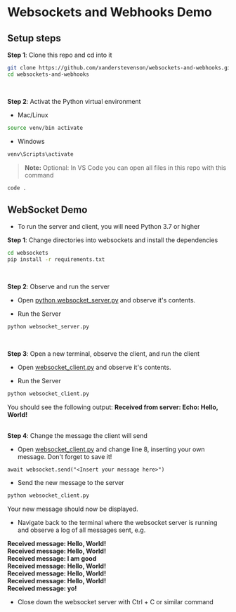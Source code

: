 # Websockets and Webhooks Demo

## Setup steps

**Step 1**: Clone this repo and cd into it

```bash
git clone https://github.com/xanderstevenson/websockets-and-webhooks.git
cd websockets-and-webhooks
```
<br>

**Step 2**: Activat the Python virtual environment

- Mac/Linux
```bash
source venv/bin activate
```
- Windows
```bash
venv\Scripts\activate
```

> **Note:** Optional: In VS Code you can open all files in this repo with this command
```bash
code .
```


## WebSocket Demo


* To run the server and client, you will need Python 3.7 or higher

**Step 1**: Change directories into websockets and install the dependencies

```bash
cd websockets
pip install -r requirements.txt
```
<br>

**Step 2**: Observe and run the server

- Open [python websocket_server.py](https://github.com/xanderstevenson/websockets-and-webhooks/blob/main/websockets/websocket_server.py) and observe it's contents. 

- Run the Server

```bash
python websocket_server.py
```
<br>

**Step 3**: Open a new terminal, observe the client, and run the client

- Open [websocket_client.py](https://github.com/xanderstevenson/websockets-and-webhooks/blob/main/websockets/websocket_client.py) and observe it's contents. 

- Run the Server

```bash
python websocket_client.py
```

You should see the following output: **Received from server: Echo: Hello, World!**
<br>
<br>

**Step 4**: Change the message the client will send

- Open [websocket_client.py](https://github.com/xanderstevenson/websockets-and-webhooks/blob/main/websockets/websocket_client.py) and change line 8, inserting your own message. Don't forget to save it!
  
```
await websocket.send("<Insert your message here>")
```

- Send the new message to the server
  
```bash
python websocket_client.py
```

Your new message should now be displayed.


- Navigate back to the terminal where the websocket server is running and observe a log of all messages sent, e.g.

**Received message: Hello, World!**
<br>
**Received message: Hello, World!**
<br>
**Received message: I am good**
<br>
**Received message: Hello, World!**
<br>
**Received message: Hello, World!**
<br>
**Received message: Hello, World!**
<br>
**Received message: yo!**
<br>

- Close down the websocket server with Ctrl + C or similar command
